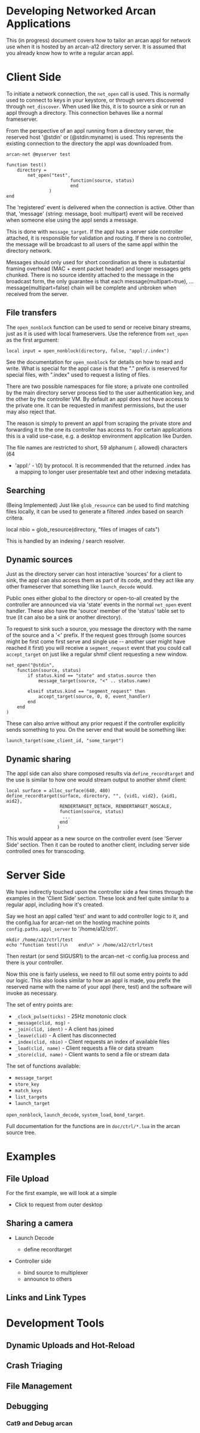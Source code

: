 Developing Networked Arcan Applications
=======================================

This (in progress) document covers how to tailor an arcan appl for network use
when it is hosted by an arcan-a12 directory server. It is assumed that you
already know how to write a regular arcan appl.

# Client Side

To initiate a network connection, the `net_open` call is used. This is normally
used to connect to keys in your keystore, or through servers discovered through
`net_discover`. When used like this, it is to source a sink or run an appl
through a directory. This connection behaves like a normal frameserver.

From the perspective of an appl running from a directory server, the reserved
host '@stdin' or (@stdin:myname) is used. This represents the existing connection
to the directory the appl was downloaded from.

    arcan-net @myserver test

    function test()
        directory =
            net_open("test",
                            function(source, status)
                            end
                    )
    end

The 'registered' event is delivered when the connection is active. Other than
that, 'message' {string: message, bool: multipart} event will be received when
someone else using the appl sends a message.

This is done with `message_target`. If the appl has a server side controller
attached, it is responsible for validation and routing. If there is no
controller, the message will be broadcast to all users of the same appl within
the directory network.

Messages should only used for short coordination as there is substantial
framing overhead (MAC + event packet header) and longer messages gets chunked.
There is no source identity attached to the message in the broadcast form, the
only guarantee is that each message(multipart=true), ...
message(multipart=false) chain will be complete and unbroken when received from
the server.

## File transfers

The `open_nonblock` function can be used to send or receive binary streams,
just as it is used with local frameservers. Use the reference from `net_open`
as the first argument:

    local input = open_nonblock(directory, false, "appl:/.index")

See the documentation for `open_nonblock` for details on how to read and write.
What is special for the appl case is that the "." prefix is reserved for special
files, with ".index" used to request a listing of files.

There are two possible namespaces for file store; a private one controlled by
the main directory server process tied to the user authentication key, and the
other by the controller VM. By default an appl does not have access to the
private one. It can be requested in manifest permissions, but the user may also
reject that.

The reason is simply to prevent an appl from scraping the private store and
forwarding it to the one its controller has access to. For certain applications
this is a valid use-case, e.g. a desktop environment application like Durden.

The file names are restricted to short, 59 alphanum (. allowed) characters (64
- 'appl:' - \0) by protocol. It is recommended that the returned .index has a
mapping to longer user presentable text and other indexing metadata.

## Searching

(Being Implemented)
Just like `glob_resource` can be used to find matching files locally, it can
be used to generate a filtered .index based on search critera.

   local nbio = glob\_resource(directory, "files of images of cats")

This is handled by an indexing / search resolver.

## Dynamic sources

Just as the directory server can host interactive 'sources' for a client to
sink, the appl can also access them as part of its code, and they act like any
other frameserver that something like `launch_decode` would.

Public ones either global to the directory or open-to-all created by the
controller are announced via via 'state' events in the normal `net_open` event
handler. These also have the 'source' member of the 'status' table set to true
(it can also be a sink or another directory).

To request to sink such a source, you message the directory with the name of
the source and a '<' prefix. If the request goes through (some sources might be
first come first serve and single use -- another user might have reached it
first) you will receive a `segment_request` event that you could call
`accept_target` on just like a regular shmif client requesting a new window.

    net_open("@stdin",
        function(source, status)
            if status.kind == "state" and status.source then
                message_target(source, "<" .. status.name)

            elseif status.kind == "segment_request" then
                accept_target(source, 0, 0, event_handler)
            end
        end
    )

These can also arrive without any prior request if the controller explicitly
sends something to you. On the server end that would be something like:

    launch_target(some_client_id, "some_target")

## Dynamic sharing

The appl side can also share composed results via `define_recordtarget` and
the use is similar to how one would stream output to another shmif client:

    local surface = alloc_surface(640, 480)
    define_recordtarget(surface, directory, "", {vid1, vid2}, {aid1, aid2},
                        RENDERTARGET_DETACH, RENDERTARGET_NOSCALE,
                        function(source, status)
                         ...
                        end
                       )

This would appear as a new source on the controller event (see 'Server Side'
section. Then it can be routed to another client, including server side
controlled ones for transcoding.

# Server Side

We have indirectly touched upon the controller side a few times through the
examples in the 'Client Side' section. These look and feel quite similar to
a regular appl, including how it's created.

Say we host an appl called 'test' and want to add controller logic to it, and
the config.lua for arcan-net on the hosting machine points
`config.paths.appl_server` to '/home/a12/ctrl'.

    mkdir /home/a12/ctrl/test
    echo "function test()\n    end\n" > /home/a12/ctrl/test

Then restart (or send SIGUSR1) to the arcan-net -c config.lua process and
there is your controller.

Now this one is fairly useless, we need to fill out some entry points to
add our logic. This also looks similar to how an appl is made, you prefix
the reserved name with the name of your appl (here, test) and the software
will invoke as necessary.

The set of entry points are:

 * `_clock_pulse(ticks)` - 25Hz monotonic clock
 * `_message(clid, msg)` -
 * `_join(clid, ident)`  - A client has joined
 * `_leave(clid)`        - A client has disconnected
 * `_index(clid, nbio)`  - Client requests an index of available files
 * `_load(clid, name)`   - Client requests a file or data stream
 * `_store(clid, name)`  - Client wants to send a file or stream data

The set of functions available:

 * `message_target`
 * `store_key`
 * `match_keys`
 * `list_targets`
 * `launch_target`

`open_nonblock`, `launch_decode`, `system_load`, `bond_target`.

Full documentation for the functions are in `doc/ctrl/*.lua` in the arcan
source tree.

# Examples

## File Upload

For the first example, we will look at a simple

   - Click to request from outer desktop

## Sharing a camera

   - Launch Decode
     - define recordtarget

   - Controller side
     - bind source to multiplexer
     - announce to others

## Links and Link Types

# Development Tools

## Dynamic Uploads and Hot-Reload

## Crash Triaging

## File Management

## Debugging

### Cat9 and Debug arcan
